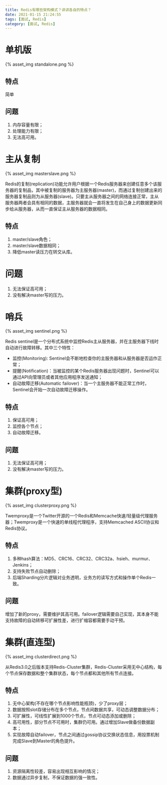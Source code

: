 ```yaml
---
title: Redis有哪些架构模式？讲讲各自的特点？
date: 2021-01-15 21:24:55
tags: [面试, Redis]
category: [面试, Redis]
---
```


# 单机版

{% asset_img standalone.png %}

## 特点

简单

## 问题

1. 内存容量有限；
2. 处理能力有限；
3. 无法高可用。


# 主从复制

{% asset_img masterslave.png %}

Redis的复制(replication)功能允许用户根据一个Redis服务器来创建任意多个该服务器的复制品，其中被复制的服务器为主服务器(master)，而通过复制创建出来的服务器复制品则为从服务器(slave)。只要主从服务器之间的网络连接正常，主从服务器两者会具有相同的数据，主服务器就会一直将发生在自己身上的数据更新同步给从服务器，从而一直保证主从服务器的数据相同。

## 特点

1. master/slave角色；
2. master/slave数据相同；
3. 降低master读压力在转交从库。

# 问题

1. 无法保证高可用；
2. 没有解决master写的压力。

# 哨兵

{% asset_img sentinel.png %}

Redis sentinel是一个分布式系统中监控Redis主从服务器，并在主服务器下线时自动进行故障转移。其中三个特性：

* 监控(Monitoring): Sentinel会不断地检查你的主服务器和从服务器是否运作正常；
* 提醒(Notification)：当被监控的某个Redis服务器出现问题时，Sentinel可以通过API向管理员或者其他应用程序发送通知；
* 自动故障迁移(Automatic failover)：当一个主服务器不能正常工作时，Sentinel会开始一次自动故障迁移操作。

## 特点

1. 保证高可用；
2. 监控各个节点；
3. 自动故障迁移。

## 问题

1. 无法保证高可用；
2. 没有解决master写的压力。

# 集群(proxy型)

{% asset_img clusterproxy.png %}

Twemproxy是一个Twitter开源的一个Redis和Memcache快速/轻量级代理服务器；Twemproxy是一个快速的单线程代理程序，支持Memcached ASCII协议和Redis协议。

## 特点

1. 多种hash算法：MD5、CRC16、CRC32、CRC32a、hsieh、murmur、Jenkins；
2. 支持失败节点自动删除；
3. 后端Sharding分片逻辑对业务透明，业务方的读写方式和操作单个Redis一致。

## 问题

增加了新的proxy，需要维护其高可用。failover逻辑需要自己实现，其本身不能支持故障的自动转移可扩展性差，进行扩缩容都需要手动干预。

# 集群(直连型)

{% asset_img clusterdirect.png %}

从Redis3.0之后版本支持Redis-Cluster集群，Redis-Cluster采用无中心结构，每个节点保存数据和整个集群状态，每个节点都和其他所有节点连接。

## 特点

1. 无中心架构(不存在哪个节点影响性能瓶颈)，少了proxy层；
2. 数据按照slot存储分布在多个节点，节点间数据共享，可动态调整数据分布；
3. 可扩展性，可线性扩展到1000个节点，节点可动态添加或删除；
4. 高可用性，部分节点不可用时，集群仍可用。通过增加Slave做备份数据副本；
5. 实现故障自动failover，节点之间通过gossip协议交换状态信息，用投票机制完成Slave到Master的角色提升。

## 问题

1. 资源隔离性较差，容易出现相互影响的情况；
2. 数据通过异步复制，不保证数据的强一致性。

